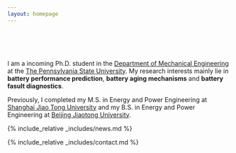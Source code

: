 ```yaml
---
layout: homepage
---
```


<h1 id="about-me"></h1>

<h2 style="margin: 80px 0px 10px;"></h2>

I am a incoming Ph.D. student in the [Department of Mechanical Engineering](https://www.me.psu.edu/) at the [The Pennsylvania State University](https://www.psu.edu/). My research interests mainly lie in **battery performance prediction**, **battery aging mechanisms** and **battery fasult diagnostics**.

Previously, I completed my M.S. in Energy and Power Engineering at [Shanghai Jiao Tong University](https://en.sjtu.edu.cn/) and my B.S. in Energy and Power Engineering at [Beijing Jiaotong University](http://en.njtu.edu.cn/).

{% include_relative _includes/news.md %}

{% include_relative _includes/contact.md %}
